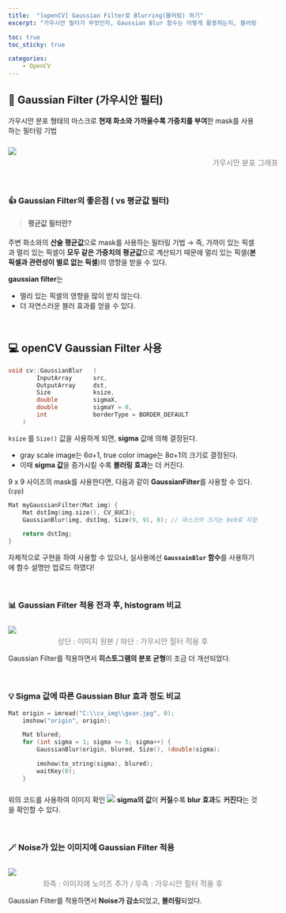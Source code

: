 ```yaml
---
title:  "[openCV] Gaussian Filter로 Blurring(블러링) 하기"
excerpt: "가우시안 필터가 무엇인지, Gaussian Blur 함수는 어떻게 활용하는지, 블러링은 어떻게 하는지에 대한 게시글입니다."

toc: true
toc_sticky: true

categories:
	- OpenCV
---
```


## 🌳 Gaussian Filter (가우시안 필터)
가우시안 분포 형태의 마스크로 **현재 화소와 가까울수록 가중치를 부여**한 mask를 사용하는 필터링 기법

<img src="https://velog.velcdn.com/images/m2nja201/post/4a47e8d9-266f-4998-80c5-41fe6c9efa3a/image.png" style="
    margin-top: 10px;
    margin-bottom: 0px;
">

<span style="display:inline-block; margin-top:-10px; padding-top : -10px; font-size:15px; color:gray; text-align:center; width:100vw">가우시안 분포 그래프</span>

<br>

### 👍 Gaussian Filter의 좋은점 ( vs 평균값 필터)
> #### **평균값 필터**란?
주변 화소와의 **산술 평균값**으로 mask를 사용하는 필터링 기법
→ 즉, 가까이 있는 픽셀과 멀리 있는 픽셀이 **모두 같은 가중치의 평균값**으로 계산되기 때문에 
   멀리 있는 픽셀(**본 픽셀과 관련성이 별로 없는 픽셀**)의 영향을 받을 수 있다.

**gaussian filter**는
- 멀리 있는 픽셀의 영향을 많이 받지 않는다.
- 더 자연스러운 블러 효과를 얻을 수 있다.

<br>

## 💻 openCV Gaussian Filter 사용
``` cpp
void cv::GaussianBlur 	(
		InputArray  	src,
		OutputArray  	dst,
		Size  			ksize,
		double  		sigmaX,
		double  		sigmaY = 0,
		int  			borderType = BORDER_DEFAULT 
	) 
```
``ksize`` 를 ``Size()`` 값을 사용하게 되면, **sigma** 값에 의해 결정된다.
- gray scale image는 6σ+1, true color image는 8σ+1의 크기로 결정된다.
- 이때 **sigma 값**을 증가시킬 수록 **블러링 효과**는 더 커진다.


9 x 9 사이즈의 mask를 사용한다면, 다음과 같이 **GaussianFilter**를 사용할 수 있다. (``cpp``)
``` cpp
Mat myGaussianFilter(Mat img) {
	Mat dstImg(img.size(), CV_8UC3);
	GaussianBlur(img, dstImg, Size(9, 9), 0); // 마스크의 크기는 9x9로 지정하여 자체적으로 마스크 생성 후 연산

	return dstImg;
}
```
자체적으로 구현을 하여 사용할 수 있으나, 실사용에선 **``GaussainBlur`` 함수**를 사용하기에 함수 설명만 업로드 하였다! 

<br>

### 📊 Gaussian Filter 적용 전과 후, histogram 비교
<img src="https://velog.velcdn.com/images/m2nja201/post/20292ab9-96a1-4fb8-95af-1e78b1704f6b/image.png" style="
    margin-top: 10px;
    margin-bottom: 0px;
">

<div style="margin-top:-10px; padding-top : -10px; font-size:15px; color:gray; text-align:center;">상단 : 이미지 원본 / 하단 : 가우시안 필터 적용 후</div>

Gaussian Filter를 적용하면서 **히스토그램의 분포 균형**이 조금 더 개선되었다.

<br>

### 💡 Sigma 값에 따른 Gaussian Blur 효과 정도 비교
``` cpp
Mat origin = imread("C:\\cv_img\\gear.jpg", 0);
	imshow("origin", origin);

	Mat blured;
	for (int sigma = 1; sigma <= 5; sigma++) {
		GaussianBlur(origin, blured, Size(), (double)sigma);

		imshow(to_string(sigma), blured);
		waitKey(0);
	}
```
위의 코드를 사용하여 이미지 확인
<img src="https://velog.velcdn.com/images/m2nja201/post/2ac892f9-81cf-4e36-940a-9708b4110dc0/image.png" style="
    margin-top: 10px;
    margin-bottom: 0px;
">
**sigma의 값**이 **커질**수록 **blur 효과**도 **커진다**는 것을 확인할 수 있다.

<br>

### 🪄 Noise가 있는 이미지에 Gaussian Filter 적용
<img src="https://velog.velcdn.com/images/m2nja201/post/02e6d64c-b966-47ed-97dd-bdd825df3a1d/image.png" style="
    margin-top: 10px;
    margin-bottom: 0px;
">

<div style="margin-top:-10px; padding-top : -10px; font-size:15px; color:gray; text-align:center;">좌측 : 이미지에 노이즈 추가 / 우측 : 가우시안 필터 적용 후</div>

Gaussian Filter를 적용하면서 **Noise가 감소**되었고, **블러링**되었다.